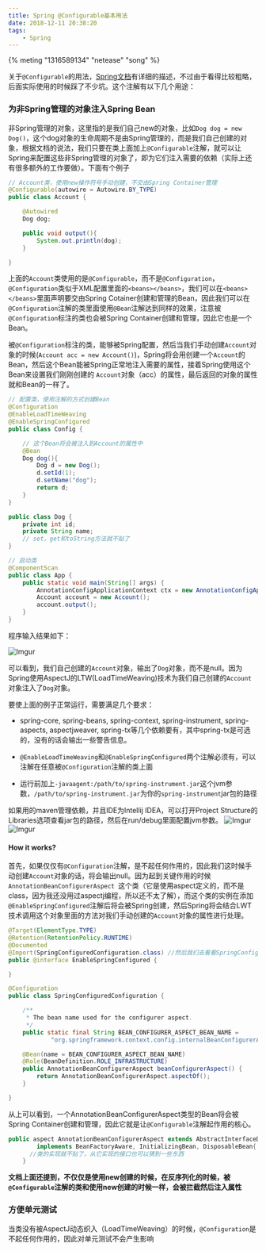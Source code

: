 ```yaml
---
title: Spring @Configurable基本用法
date: 2018-12-11 20:38:20
tags:
    - Spring
---
```


{% meting "1316589134" "netease" "song" %}

关于`@Configurable`的用法，[Spring文档](https://docs.spring.io/spring/docs/5.1.3.RELEASE/spring-framework-reference/core.html#aop-atconfigurable)有详细的描述，不过由于看得比较粗略，后面实际使用的时候踩了不少坑。这个注解有以下几个用途：

### 为非Spring管理的对象注入Spring Bean

非Spring管理的对象，这里指的是我们自己new的对象，比如`Dog dog = new Dog()`，这个dog对象的生命周期不是由Spring管理的，而是我们自己创建的对象，根据文档的说法，我们只要在类上面加上`@Configurable`注解，就可以让Spring来配置这些非Spring管理的对象了，即为它们注入需要的依赖（实际上还有很多额外的工作要做）。下面有个例子

```java
// Account类，使用new操作符号手动创建，不交由Spring Container管理
@Configurable(autowire = Autowire.BY_TYPE)
public class Account {

    @Autowired
    Dog dog;

    public void output(){
        System.out.println(dog);
    }

}
```

上面的`Account`类使用的是`@Configurable`，而不是`@Configuration`，`@Configuration`类似于XML配置里面的`<beans></beans>`，我们可以在`<beans></beans>`里面声明要交由Spring Cotainer创建和管理的Bean，因此我们可以在`@Configuration`注解的类里面使用`@Bean`注解达到同样的效果，注意被`@Configuration`标注的类也会被Spring Container创建和管理，因此它也是一个Bean。

被`@Configuration`标注的类，能够被Spring配置，然后当我们手动创建`Account`对象的时候(`Account acc = new Account()`)，Spring将会用创建一个`Account`的Bean，然后这个Bean能被Spring正常地注入需要的属性，接着Spring使用这个Bean来设置我们刚刚创建的
`Account`对象（acc）的属性，最后返回的对象的属性就和Bean的一样了。

```java
// 配置类，使用注解的方式创建Bean
@Configuration
@EnableLoadTimeWeaving
@EnableSpringConfigured
public class Config {

    // 这个Bean将会被注入到Account的属性中
    @Bean
    Dog dog(){
        Dog d = new Dog();
        d.setId(1);
        d.setName("dog");
        return d;
    }
}
```

```java
public class Dog {
    private int id;
    private String name;
    // set，get和toString方法就不贴了
}
```

```java
// 启动类
@ComponentScan
public class App {
    public static void main(String[] args) {
        AnnotationConfigApplicationContext ctx = new AnnotationConfigApplicationContext(App.class);
        Account account = new Account();
        account.output();
    }
}
```

程序输入结果如下：

![Imgur](https://i.imgur.com/AmyJI2t.png)

可以看到，我们自己创建的`Account`对象，输出了`Dog`对象，而不是null。因为Spring使用AspectJ的LTW(LoadTimeWeaving)技术为我们自己创建的`Account`对象注入了`Dog`对象。

要使上面的例子正常运行，需要满足几个要求：

* spring-core, spring-beans, spring-context, spring-instrument, spring-aspects, aspectjweaver, spring-tx等几个依赖要有，其中spring-tx是可选的，没有的话会输出一些警告信息。

* `@EnableLoadTimeWeaving`和`@EnableSpringConfigured`两个注解必须有，可以注解在任意被`@Configuration`注解的类上面

* 运行前加上`-javaagent:/path/to/spring-instrument.jar`这个jvm参数，`/path/to/spring-instrument.jar`为你的`spring-instrument`jar包的路径

如果用的maven管理依赖，并且IDE为Intellij IDEA，可以打开Project Structure的Libraries选项查看jar包的路径，然后在run/debug里面配置jvm参数。
![Imgur](https://i.imgur.com/OaOBYam.png)
![Imgur](https://i.imgur.com/rotXT5P.png)



#### How it works?

首先，如果仅仅有`@Configuration`注解，是不起任何作用的，因此我们这时候手动创建`Account`对象的话，将会输出null。因为起到关键作用的时候`AnnotationBeanConfigurerAspect `这个类（它是使用aspect定义的，而不是class，因为我还没用过aspectj编程，所以还不太了解），而这个类的实例在添加`@EnableSpringConfigured`注解后将会被Spring创建，然后Spring将会结合LWT技术调用这个对象里面的方法对我们手动创建的`Account`对象的属性进行处理。


```java
@Target(ElementType.TYPE)
@Retention(RetentionPolicy.RUNTIME)
@Documented
@Import(SpringConfiguredConfiguration.class) //然后我们去看看SpringConfiguredConfiguration干了什么
public @interface EnableSpringConfigured {

}
```

```java
@Configuration
public class SpringConfiguredConfiguration {

	/**
	 * The bean name used for the configurer aspect.
	 */
	public static final String BEAN_CONFIGURER_ASPECT_BEAN_NAME =
			"org.springframework.context.config.internalBeanConfigurerAspect";

	@Bean(name = BEAN_CONFIGURER_ASPECT_BEAN_NAME)
	@Role(BeanDefinition.ROLE_INFRASTRUCTURE)
	public AnnotationBeanConfigurerAspect beanConfigurerAspect() {
		return AnnotationBeanConfigurerAspect.aspectOf();
	}

}
```

从上可以看到，一个AnnotationBeanConfigurerAspect类型的Bean将会被Spring Container创建和管理，因此它就是让`@Configurable`注解起作用的核心。


```java
public aspect AnnotationBeanConfigurerAspect extends AbstractInterfaceDrivenDependencyInjectionAspect
		implements BeanFactoryAware, InitializingBean, DisposableBean{
      //类的实现就不贴了，从它实现的接口也可以猜到一些东西
    }
```

__文档上面还提到，不仅仅是使用new创建的时候，在反序列化的时候，被`@Configurable`注解的类和使用new创建的时候一样，会被拦截然后注入属性__


### 方便单元测试

当类没有被AspectJ动态织入（LoadTimeWeaving）的时候，`@Configuration`是不起任何作用的，因此对单元测试不会产生影响
